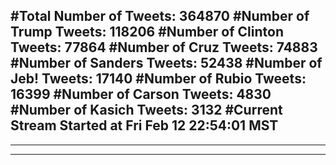 #Total Number of Tweets: 364870 
#Number of Trump Tweets: 118206
#Number of Clinton Tweets: 77864
#Number of Cruz Tweets: 74883
#Number of Sanders Tweets: 52438
#Number of Jeb! Tweets: 17140
#Number of Rubio Tweets: 16399
#Number of Carson Tweets: 4830
#Number of Kasich Tweets: 3132
#Current Stream Started at Fri Feb 12 22:54:01 MST
---
---
---
